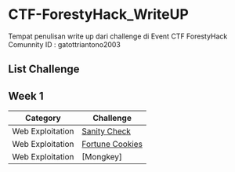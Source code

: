 # CTF-ForestyHack_WriteUP
Tempat penulisan write up dari challenge di Event CTF ForestyHack Comunnity
ID : gatottriantono2003

## List Challenge

## Week 1
| Category | Challenge |
| --- | --- |
| Web Exploitation | [Sanity Check](Sanity_Check.md)
| Web Exploitation | [Fortune Cookies](Mongkey.md)
| Web Exploitation | [Mongkey]
